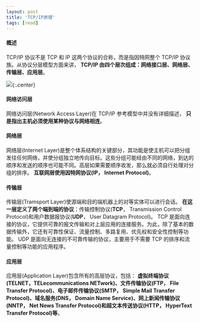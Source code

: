 ```yaml
---
layout: post
title: 'TCP/IP原理'
tags: [read]
---
```


#### 概述

TCP/IP 协议不是 TCP 和 IP 这两个协议的合称，而是指因特网整个 TCP/IP 协议族。从协议分层模型方面来讲， **TCP/IP 由四个层次组成：网络接口层、网络层、传输层、应用层**。 

![](http://image.augustrush8.com/images/tcpip1.png){:.center}

#### 网络访问层

网络访问层(Network Access Layer)在 TCP/IP 参考模型中并没有详细描述， **只是指出主机必须使用某种协议与网络相连**。 

#### 网络层 

网络层(Internet Layer)是整个体系结构的关键部分，其功能是使主机可以把分组发往任何网络，并使分组独立地传向目标。这些分组可能经由不同的网络，到达的顺序和发送的顺序也可能不同。高层如果需要顺序收发，那么就必须自行处理对分组的排序。 **互联网层使用因特网协议(IP， Internet Protocol)**。 

#### 传输层 

传输层(Tramsport Layer)使源端和目的端机器上的对等实体可以进行会话。 **在这一层定义了两个端到端的协议**：传输控制协议(**TCP**， Transmission Control Protocol)和用户数据报协议(**UDP**， User Datagram Protocol)。 TCP 是面向连接的协议，它提供可靠的报文传输和对上层应用的连接服务。为此，除了基本的数据传输外，它还有可靠性保证、流量控制、多路复用、优先权和安全性控制等功能。 UDP 是面向无连接的不可靠传输的协议，主要用于不需要 TCP 的排序和流量控制等功能的应用程序。 

#### 应用层 

应用层(Application Layer)包含所有的高层协议，包括： **虚拟终端协议(TELNET，TELecommunications NETwork)、文件传输协议(FTP， File Transfer Protocol)、电子邮件传输协议(SMTP， Simple Mail Transfer Protocol)、域名服务(DNS， Domain Name Service)、网上新闻传输协议(NNTP， Net News Transfer Protocol)和超文本传送协议(HTTP， HyperText Transfer Protocol)等**。 